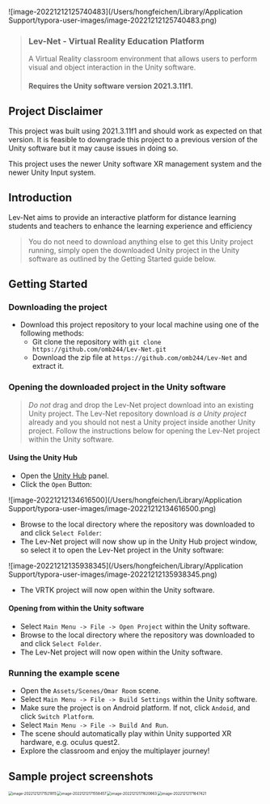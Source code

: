 ![image-20221212125740483](/Users/hongfeichen/Library/Application Support/typora-user-images/image-20221212125740483.png)

> ### Lev-Net - Virtual Reality Education Platform
>
> A Virtual Reality classroom environment that allows users to perform visual and object interaction in the Unity software.
>
> #### Requires the Unity software version 2021.3.11f1.

## Project Disclaimer

This project was built using 2021.3.11f1 and should work as expected on that version. It is feasible to downgrade this project to a previous version of the Unity software but it may cause issues in doing so.

This project uses the newer Unity software XR management system and the newer Unity Input system.

## Introduction

Lev-Net aims to provide an interactive platform for distance learning students and teachers to enhance the learning experience and efficiency

> You do not need to download anything else to get this Unity project running, simply open the downloaded Unity project in the Unity software as outlined by the Getting Started guide below.

## Getting Started

### Downloading the project

- Download this project repository to your local machine using one of the following methods:
  - Git clone the repository with `git clone https://github.com/omb244/Lev-Net.git`
  - Download the zip file at `https://github.com/omb244/Lev-Net` and extract it.

### Opening the downloaded project in the Unity software

> *Do not* drag and drop the Lev-Net project download into an existing Unity project. The Lev-Net repository download *is a Unity project* already and you should not nest a Unity project inside another Unity project. Follow the instructions below for opening the Lev-Net project within the Unity software.

#### Using the Unity Hub

- Open the [Unity Hub](https://docs.unity3d.com/Manual/GettingStartedUnityHub.html) panel.
- Click the `Open` Button:

![image-20221212134616500](/Users/hongfeichen/Library/Application Support/typora-user-images/image-20221212134616500.png)

- Browse to the local directory where the repository was downloaded to and click `Select Folder`:
- The Lev-Net project will now show up in the Unity Hub project window, so select it to open the Lev-Net project in the Unity software:

![image-20221212135938345](/Users/hongfeichen/Library/Application Support/typora-user-images/image-20221212135938345.png)

- The VRTK project will now open within the Unity software.

#### Opening from within the Unity software

- Select `Main Menu -> File -> Open Project` within the Unity software.
- Browse to the local directory where the repository was downloaded to and click `Select Folder`.
- The Lev-Net project will now open within the Unity software.

### Running the example scene

- Open the `Assets/Scenes/Omar Room` scene.
- Select `Main Menu -> File -> Build Settings` within the Unity software.
- Make sure the project is on Android platform. If not, click `Andoid`, and click `Switch Platform`.
- Select `Main Menu -> File -> Build And Run`.
- The scene should automatically play within Unity supported XR hardware, e.g. oculus quest2.
- Explore the classroom and enjoy the multiplayer journey!

## Sample project screenshots

<img src="/Users/hongfeichen/Library/Application Support/typora-user-images/image-20221212171521815.png" alt="image-20221212171521815" align="left" style="zoom:50%;" />

<img src="/Users/hongfeichen/Library/Application Support/typora-user-images/image-20221212171558457.png" alt="image-20221212171558457" align="left" style="zoom:50%;" />

<img src="/Users/hongfeichen/Library/Application Support/typora-user-images/image-20221212171620663.png" alt="image-20221212171620663" align="left" style="zoom:50%;" />

<img src="/Users/hongfeichen/Library/Application Support/typora-user-images/image-20221212171647421.png" alt="image-20221212171647421" align="left" style="zoom:50%;" />

